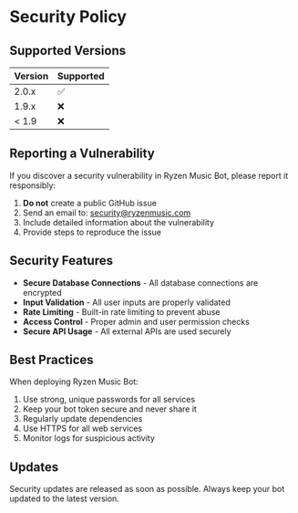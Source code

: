 # Security Policy

## Supported Versions

| Version | Supported          |
| ------- | ------------------ |
| 2.0.x   | :white_check_mark: |
| 1.9.x   | :x:                |
| < 1.9   | :x:                |

## Reporting a Vulnerability

If you discover a security vulnerability in Ryzen Music Bot, please report it responsibly:

1. **Do not** create a public GitHub issue
2. Send an email to: security@ryzenmusic.com
3. Include detailed information about the vulnerability
4. Provide steps to reproduce the issue

## Security Features

- **Secure Database Connections** - All database connections are encrypted
- **Input Validation** - All user inputs are properly validated
- **Rate Limiting** - Built-in rate limiting to prevent abuse
- **Access Control** - Proper admin and user permission checks
- **Secure API Usage** - All external APIs are used securely

## Best Practices

When deploying Ryzen Music Bot:

1. Use strong, unique passwords for all services
2. Keep your bot token secure and never share it
3. Regularly update dependencies
4. Use HTTPS for all web services
5. Monitor logs for suspicious activity

## Updates

Security updates are released as soon as possible. Always keep your bot updated to the latest version.
